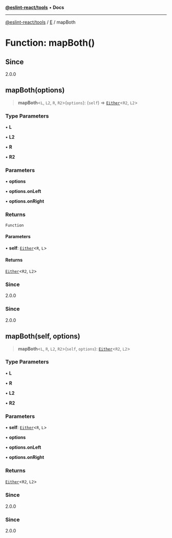 [**@eslint-react/tools**](../../../README.md) • **Docs**

***

[@eslint-react/tools](../../../README.md) / [E](../README.md) / mapBoth

# Function: mapBoth()

## Since

2.0.0

## mapBoth(options)

> **mapBoth**\<`L`, `L2`, `R`, `R2`\>(`options`): (`self`) => [`Either`](../type-aliases/Either.md)\<`R2`, `L2`\>

### Type Parameters

• **L**

• **L2**

• **R**

• **R2**

### Parameters

• **options**

• **options.onLeft**

• **options.onRight**

### Returns

`Function`

#### Parameters

• **self**: [`Either`](../type-aliases/Either.md)\<`R`, `L`\>

#### Returns

[`Either`](../type-aliases/Either.md)\<`R2`, `L2`\>

### Since

2.0.0

### Since

2.0.0

## mapBoth(self, options)

> **mapBoth**\<`L`, `R`, `L2`, `R2`\>(`self`, `options`): [`Either`](../type-aliases/Either.md)\<`R2`, `L2`\>

### Type Parameters

• **L**

• **R**

• **L2**

• **R2**

### Parameters

• **self**: [`Either`](../type-aliases/Either.md)\<`R`, `L`\>

• **options**

• **options.onLeft**

• **options.onRight**

### Returns

[`Either`](../type-aliases/Either.md)\<`R2`, `L2`\>

### Since

2.0.0

### Since

2.0.0
